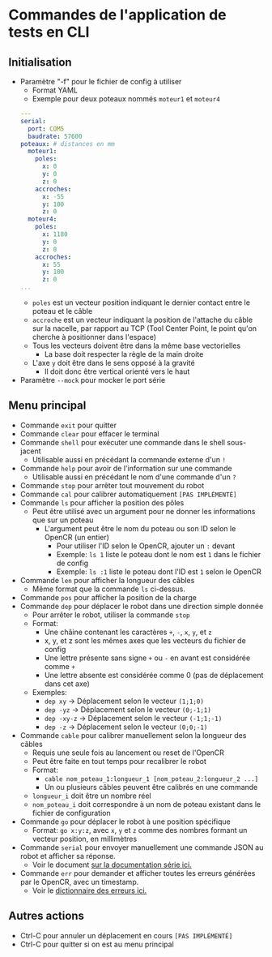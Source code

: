 # Commandes de l'application de tests en CLI

## Initialisation
- Paramètre "-f" pour le fichier de config à utiliser
  - Format YAML
  - Exemple pour deux poteaux nommés `moteur1` et `moteur4`
  ```yaml
  ---
  serial:
    port: COM5
    baudrate: 57600
  poteaux: # distances en mm
    moteur1:
      poles:
        x: 0
        y: 0
        z: 0
      accroches:
        x: -55
        y: 100
        z: 0
    moteur4:
      poles:
        x: 1180
        y: 0
        z: 0
      accroches:
        x: 55
        y: 100
        z: 0
  ...
  ```
  - `poles` est un vecteur position indiquant le dernier contact entre le poteau et le câble
  - `accroche` est un vecteur indiquant la position de l'attache du câble sur la nacelle, par rapport au TCP (Tool Center Point, le point qu'on cherche à positionner dans l'espace)
  - Tous les vecteurs doivent être dans la même base vectorielles
    - La base doit respecter la règle de la main droite
  - L'axe `y` doit être dans le sens opposé à la gravité
    - Il doit donc être vertical orienté vers le haut
- Paramètre `--mock` pour mocker le port série

## Menu principal
- Commande `exit` pour quitter
- Commande `clear` pour effacer le terminal
- Commande `shell` pour exécuter une commande dans le shell sous-jacent
  - Utilisable aussi en précédant la commande externe d'un `!`
- Commande `help` pour avoir de l'information sur une commande
  - Utilisable aussi en précédant le nom d'une commande d'un `?`
- Commande `stop` pour arrêter tout mouvement du robot
- Commande `cal` pour calibrer automatiquement `[PAS IMPLÉMENTÉ]`
- Commande `ls` pour afficher la position des pôles
  - Peut être utilisé avec un argument pour ne donner les informations que sur un poteau
    - L'argument peut être le nom du poteau ou son ID selon le OpenCR (un entier)
      - Pour utiliser l'ID selon le OpenCR, ajouter un `:` devant
      - Exemple: `ls 1` liste le poteau dont le nom est `1` dans le fichier de config
      - Exemple: `ls :1` liste le poteau dont l'ID est `1` selon le OpenCR
- Commande `len` pour afficher la longueur des câbles
  - Même format que la commande `ls` ci-dessus.
- Commande `pos` pour afficher la position de la charge
- Commande `dep` pour déplacer le robot dans une direction simple donnée
  - Pour arrêter le robot, utiliser la commande `stop`
  - Format:
    - Une châine contenant les caractères `+`, `-`, `x`, `y`, et `z`
    - x, y, et z sont les mêmes axes que les vecteurs du fichier de config
    - Une lettre présente sans signe `+` ou `-` en avant est considérée comme `+`
    - Une lettre absente est considérée comme 0 (pas de déplacement dans cet axe)
  - Exemples:
    - `dep xy` -> Déplacement selon le vecteur `(1;1;0)`
    - `dep -yz` -> Déplacement selon le vecteur `(0;-1;1)`
    - `dep -xy-z` -> Déplacement selon le vecteur `(-1;1;-1)`
    - `dep -z` -> Déplacement selon le vecteur `(0;0;-1)`
- Commande `cable` pour calibrer manuellement selon la longueur des câbles
  - Requis une seule fois au lancement ou reset de l'OpenCR
  - Peut être faite en tout temps pour recalibrer le robot
  - Format:
    - `cable nom_poteau_1:longueur_1 [nom_poteau_2:longueur_2 ...]`
    - Un ou plusieurs câbles peuvent être calibrés en une commande
  - `longueur_i` doit être un nombre réel
  - `nom_poteau_i` doit correspondre à un nom de poteau existant dans le fichier de configuration
- Commande `go` pour déplacer le robot à une position spécifique
  - Format: `go x:y:z`, avec `x`, `y` et `z` comme des nombres formant un vecteur position, en millimètres
- Commande `serial` pour envoyer manuellement une commande JSON au robot et afficher sa réponse.
  - Voir le document [sur la documentation série ici.](./communication_serie.md)
- Commande `err` pour demander et afficher toutes les erreurs générées par le OpenCR, avec un timestamp.
  - Voir le [dictionnaire des erreurs ici.](../Code/positionnement/dictionnaireErreur.txt)

## Autres actions
 - Ctrl-C pour annuler un déplacement en cours `[PAS IMPLÉMENTÉ]`
 - Ctrl-C pour quitter si on est au menu principal